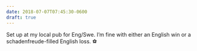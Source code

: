 ```yaml
---
date: 2018-07-07T07:45:30-0600
draft: true
---
```




Set up at my local pub for Eng/Swe. I’m fine with either an English win or a schadenfreude-filled English loss. ⚽️



